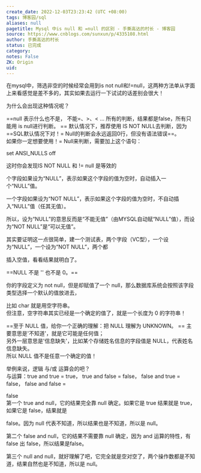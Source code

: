 ```yaml
---
create_date: 2022-12-03T23:23:42 (UTC +08:00)
tags: 博客园/sql
aliases: null
pagetitle: Mysql 中is null 和 =null 的区别 - 手撕高达的村长 - 博客园
source: https://www.cnblogs.com/sunxun/p/4335108.html
author: 手撕高达的村长
status: 已完成
category: 
notes: False
ZK: Origin
uid: 
---
```


在mysql中，筛选非空的时候经常会用到is not null和!=null，这两种方法单从字面上来看感觉是差不多的，其实如果去运行一下试试的话差别会很大！

为什么会出现这种情况呢？

==null 表示什么也不是， 不能=、>、< … 所有的判断，结果都是false，所有只能用 is null进行判断。  ==
默认情况下，推荐使用 IS NOT NULL去判断，因为==SQL默认情况下对！= Null的判断会永远返回0行，但没有语法错误==。  
如果你一定想要使用！= Null来判断，需要加上这个语句：

set ANSI\_NULLS off

这时你会发现IS NOT NULL 和 != null 是等效的

  
个字段如果设为“NULL”，表示如果这个字段的值为空时，自动插入一个“NULL”值。

一个字段如果设为“NOT NULL”，表示如果这个字段的值为空时，不自动插入“NULL”值（任其无值）。

所以，设为“NULL”的意思反而是“不能无值”（由MYSQL自动赋“NULL”值），而设为“NOT NULL”是“可以无值”。

其实要证明这一点很简单，建一个测试表，两个字段（VC型），一个设为“NULL”，一个设为“NOT NULL”，两个都

插入空值，看看结果就明白了。

==NULL 不是 '' 也不是 0。==

你的字段定义为 not null，但是却赋值了一个 null，那么数据库系统会按照该字段类型选择一个默认的值放进去，

比如 char 就是用空字符串。  
但注意，空字符串其实已经是一个确定的值了，就是一个长度为 0 的字符串！

==至于 NULL 值，给你一个正确的理解：把 NULL 理解为 UNKNOWN。  ==
主要意思是'不知道'，就是它可能是任何值；  
另外一层意思是'信息缺失'，比如某个存储姓名信息的字段值是 NULL，代表姓名信息缺失。  
所以 NULL 值不是任意一个确定的值！

举例来说，逻辑 与/或 运算会的吧？  
与运算：true and true = true， true and false = false， false and true = false， false and false =

false  
第一个 true and null，它的结果完全靠 null 确定。如果它是 true 结果就是 true，如果它是 false，结果就是

false。因为 null 代表不知道，所以结果也是不知道，所以是 null。

第二个 false and null，它的结果不需要靠 null 确定，因为 and 运算的特性，有 false 出 false，所以结果是false。

第三个 null and null，就好理解了吧，它完全就是空对空了，两个操作数都是不知道，结果自然也是不知道，所以是 null。
